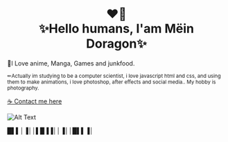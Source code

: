 <h1 align="center">❤️‍🔥<br>✨Hello humans, I'am Mëin Doragon✨</h1>

📕I Love anime, Manga, Games and junkfood.

<p><small>✏Actually im studying to be a computer scientist, i love javascript html and css, and using them to make animations, i love photoshop, 
  after effects and social media.. My hobby is photography.</small></p>


[☕ Contact me here](meindoragon.carrd.co)

![Alt Text](https://c.tenor.com/Be2VMHgl378AAAAC/tohru-dragonmaid.gif)

█▌▌│▐││▌█▐▐││▐││█▌▌▐│
